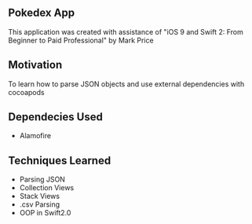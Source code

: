 ## Pokedex App
This application was created with assistance of "iOS 9 and Swift 2: From Beginner to Paid Professional" by Mark Price

## Motivation
To learn how to parse JSON objects and use external dependencies with cocoapods

## Dependecies Used
- Alamofire

## Techniques Learned
- Parsing JSON
- Collection Views
- Stack Views
- .csv Parsing
- OOP in Swift2.0
